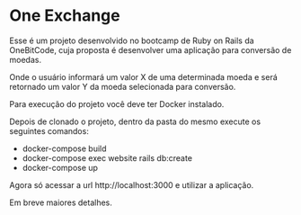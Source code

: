 # One Exchange

Esse é um projeto desenvolvido no bootcamp de Ruby on Rails da OneBitCode, cuja proposta é desenvolver uma aplicação para conversão de moedas.

Onde o usuário informará um valor X de uma determinada moeda e será retornado um valor Y da moeda selecionada para conversão.

Para execução do projeto você deve ter Docker instalado.

Depois de clonado o projeto, dentro da pasta do mesmo execute os seguintes comandos:
* docker-compose build
* docker-compose exec website rails db:create
* docker-compose up

Agora só acessar a url http://localhost:3000 e utilizar a aplicação.

Em breve maiores detalhes.
